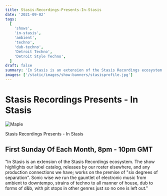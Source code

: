 ```yaml
---
title: Stasis-Recordings-Presents-In-Stasis
date: '2021-09-02'
tags:
  [
    'shows',
    'in-stasis',
    'ambient',
    'techno',
    'dub-techno',
    'Detroit Techno',
    'Detroit Style Techno',
  ]
draft: false
summary: 'In Stasis is an extension of the Stasis Recordings ecosystem'
images: ['/static/images/show-banners/stasisprofile.jpg']
---
```


# Stasis Recordings Presents - In Stasis

<div className="my-1 px-2 w-full overflow-hidden xl:my-1 xl:px-2 xl:w-1/2">
    <Image alt="Maple" src="/static/images/show-banners/stasis.jpeg" width={700} height={150} />
  </div>

Stasis Recordings Presents - In Stasis

## First Sunday Of Each Month, 8pm - 10pm GMT

"In Stasis is an extension of the Stasis Recordings ecosystem. The show highlights our label catalog, releases by our roster elsewhere, and any production connections we have; works on the premise of "six degrees of separation". Sonic wise we run the gauntlet of electronic music from ambient to downtempo, strains of techno to all manner of house, dub to forms of d&b, with pit stops in other genres just so no one is left out."
